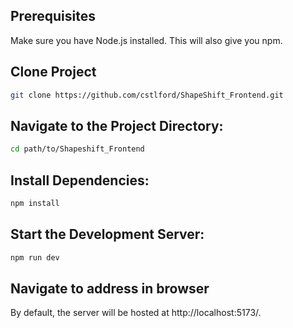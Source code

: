 ## Prerequisites

Make sure you have Node.js installed. This will also give you npm.

## Clone Project

```bash
git clone https://github.com/cstlford/ShapeShift_Frontend.git
```

## Navigate to the Project Directory:

```bash
cd path/to/Shapeshift_Frontend
```

## Install Dependencies:

```bash
npm install
```

## Start the Development Server:

```bash
npm run dev
```

## Navigate to address in browser

By default, the server will be hosted at http://localhost:5173/.
